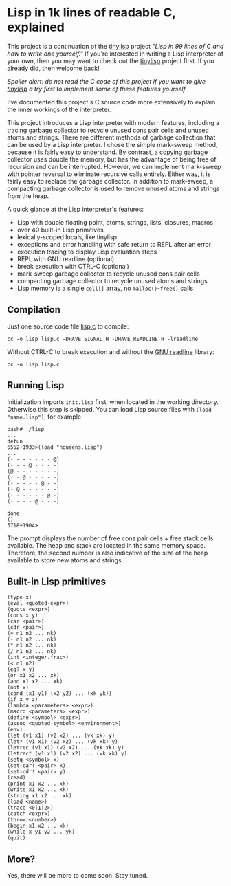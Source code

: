 # Lisp in 1k lines of readable C, explained

This project is a continuation of the [tinylisp](https://github.com/Robert-van-Engelen/tinylisp) project _"Lisp in 99 lines of C and how to write one yourself."_  If you're interested in writing a Lisp interpreter of your own, then you may want to check out the [tinylisp](https://github.com/Robert-van-Engelen/tinylisp) project first.  If you already did, then welcome back!

_Spoiler alert: do not read the C code of this project if you want to give [tinylisp](https://github.com/Robert-van-Engelen/tinylisp) a try first to implement some of these features yourself._

I've documented this project's C source code more extensively to explain the inner workings of the interpreter.

This project introduces a Lisp interpreter with modern features, including a [tracing garbage collector](https://en.wikipedia.org/wiki/Tracing_garbage_collection) to recycle unused cons pair cells and unused atoms and strings.  There are different methods of garbage collection that can be used by a Lisp interpreter.  I chose the simple mark-sweep method, because it is fairly easy to understand.  By contrast, a copying garbage collector uses double the memory, but has the advantage of being free of recursion and can be interrupted.  However, we can implement mark-sweep with pointer reversal to eliminate recursive calls entirely.  Either way, it is fairly easy to replace the garbage collector.  In addition to mark-sweep, a compacting garbage collector is used to remove unused atoms and strings from the heap.

A quick glance at the Lisp interpreter's features:

- Lisp with double floating point, atoms, strings, lists, closures, macros
- over 40 built-in Lisp primitives
- lexically-scoped locals, like tinylisp
- exceptions and error handling with safe return to REPL after an error
- execution tracing to display Lisp evaluation steps
- REPL with GNU readline (optional)
- break execution with CTRL-C (optional)
- mark-sweep garbage collector to recycle unused cons pair cells
- compacting garbage collector to recycle unused atoms and strings
- Lisp memory is a single `cell[]` array, no `malloc()`-`free()` calls

## Compilation

Just one source code file [lisp.c](src/lisp.c) to compile:

    cc -o lisp lisp.c -DHAVE_SIGNAL_H -DHAVE_READLINE_H -lreadline

Without CTRL-C to break execution and without the [GNU readline](https://en.wikipedia.org/wiki/GNU_Readline) library:

    cc -o lisp lisp.c

## Running Lisp

Initialization imports `init.lisp` first, when located in the working directory.  Otherwise this step is skipped.  You can load Lisp source files with `(load "name.lisp")`, for example

    bash# ./lisp
    ...
    defun
    6552+1933>(load "nqueens.lisp")
    ...
    (- - - - - - - @)
    (- - - @ - - - -)
    (@ - - - - - - -)
    (- - @ - - - - -)
    (- - - - - @ - -)
    (- @ - - - - - -)
    (- - - - - - @ -)
    (- - - - @ - - -)

    done
    ()
    5718+1904>

The prompt displays the number of free cons pair cells + free stack cells available.  The heap and stack are located in the same memory space.  Therefore, the second number is also indicative of the size of the heap available to store new atoms and strings.

## Built-in Lisp primitives

    (type x)
    (eval <quoted-expr>)
    (quote <expr>)
    (cons x y)
    (car <pair>)
    (cdr <pair>)
    (+ n1 n2 ... nk)
    (- n1 n2 ... nk)
    (* n1 n2 ... nk)
    (/ n1 n2 ... nk)
    (int <integer.frac>)
    (< n1 n2)
    (eq? x y)
    (or x1 x2 ... xk)
    (and x1 x2 ... xk)
    (not x)
    (cond (x1 y1) (x2 y2) ... (xk yk))
    (if x y z)
    (lambda <parameters> <expr>)
    (macro <parameters> <expr>)
    (define <symbol> <expr>)
    (assoc <quoted-symbol> <environment>)
    (env)
    (let (v1 x1) (v2 x2) ... (vk xk) y)
    (let* (v1 x1) (v2 x2) ... (vk xk) y)
    (letrec (v1 x1) (v2 x2) ... (vk xk) y)
    (letrec* (v1 x1) (v2 x2) ... (vk xk) y)
    (setq <symbol> x)
    (set-car! <pair> x)
    (set-cdr! <pair> y)
    (read)
    (print x1 x2 ... xk)
    (write x1 x2 ... xk)
    (string x1 x2 ... xk)
    (load <name>)
    (trace <0|1|2>)
    (catch <expr>)
    (throw <number>)
    (begin x1 x2 ... xk)
    (while x y1 y2 ... yk)
    (quit)

## More?

Yes, there will be more to come soon.  Stay tuned.
